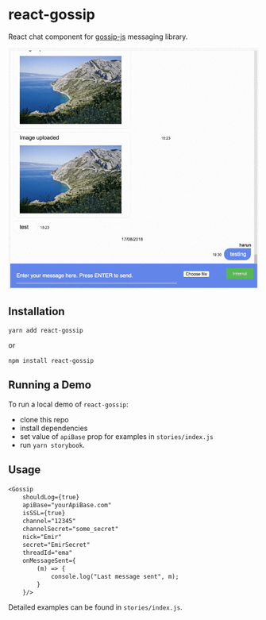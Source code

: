 # react-gossip
React chat component for [gossip-js](https://github.com/harund/gossip-js) messaging library.

<img src="demo.gif">

## Installation

```
yarn add react-gossip
```

or

```
npm install react-gossip
```

## Running a Demo
To run a local demo of `react-gossip`:
- clone this repo
- install dependencies
- set value of `apiBase` prop for examples in `stories/index.js`
- run `yarn storybook`.

## Usage
```
<Gossip
    shouldLog={true}
    apiBase="yourApiBase.com"
    isSSL={true}
    channel="12345"
    channelSecret="some_secret"
    nick="Emir"
    secret="EmirSecret"
    threadId="ema"
    onMessageSent={
        (m) => {
            console.log("Last message sent", m);
        }
    }/>
```

Detailed examples can be found in `stories/index.js`.